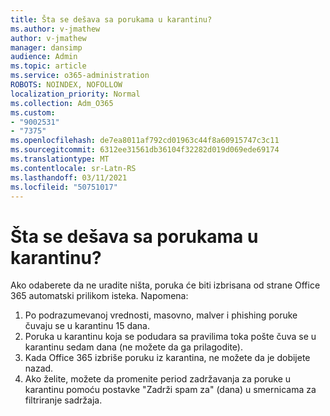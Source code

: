 ```yaml
---
title: Šta se dešava sa porukama u karantinu?
ms.author: v-jmathew
author: v-jmathew
manager: dansimp
audience: Admin
ms.topic: article
ms.service: o365-administration
ROBOTS: NOINDEX, NOFOLLOW
localization_priority: Normal
ms.collection: Adm_O365
ms.custom:
- "9002531"
- "7375"
ms.openlocfilehash: de7ea8011af792cd01963c44f8a60915747c3c11
ms.sourcegitcommit: 6312ee31561db36104f32282d019d069ede69174
ms.translationtype: MT
ms.contentlocale: sr-Latn-RS
ms.lasthandoff: 03/11/2021
ms.locfileid: "50751017"
---
```

# <a name="what-happens-to-quarantined-messages"></a>Šta se dešava sa porukama u karantinu?

Ako odaberete da ne uradite ništa, poruka će biti izbrisana od strane Office 365 automatski prilikom isteka. Napomena:

1. Po podrazumevanoj vrednosti, masovno, malver i phishing poruke čuvaju se u karantinu 15 dana.
2. Poruka u karantinu koja se podudara sa pravilima toka pošte čuva se u karantinu sedam dana (ne možete da ga prilagodite).
3. Kada Office 365 izbriše poruku iz karantina, ne možete da je dobijete nazad.
4. Ako želite, možete da promenite period zadržavanja za poruke u karantinu pomoću postavke "Zadrži spam za" (dana) u smernicama za filtriranje sadržaja.
